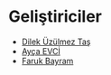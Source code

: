 # Geliştiriciler

* [Dilek Üzülmez Taş](https://github.com/dilekuzulmez)
* [Ayça EVCİ](https://github.com/AycaEVCI)
* [Faruk Bayram](https://github.com/farukx)
